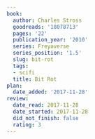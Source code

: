```yaml
---
book:
  author: Charles Stross
  goodreads: '18078713'
  pages: '22'
  publication_year: '2010'
  series: Freyaverse
  series_position: '1.5'
  slug: bit-rot
  tags:
  - scifi
  title: Bit Rot
plan:
  date_added: '2017-11-28'
review:
  date_read: 2017-11-28
  date_started: 2017-11-28
  did_not_finish: false
  rating: 3
---
```

